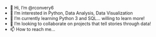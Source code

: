 - 👋 Hi, I’m @rconvery6
- 👀 I’m interested in Python, Data Analysis, Data Visualization
- 🌱 I’m currently learning Python 3 and SQL... willing to learn more!
- 💞️ I’m looking to collaborate on projects that tell stories through data!
- 📫 How to reach me...

<!---
rconvery6/rconvery6 is a ✨ special ✨ repository because its `README.md` (this file) appears on your GitHub profile.
You can click the Preview link to take a look at your changes.
--->
